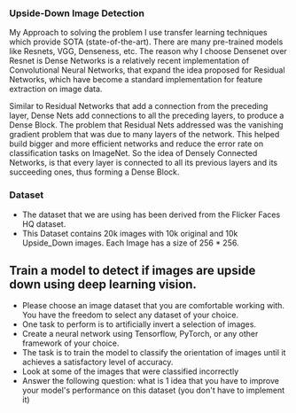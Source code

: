 ### Upside-Down Image Detection

My Approach to solving the problem I use transfer learning techniques which provide SOTA (state-of-the-art). There are many pre-trained models like Resnets, VGG, Denseness, etc. The reason why I choose Densenet over Resnet is Dense Networks is a relatively recent implementation of Convolutional Neural Networks, that expand the idea proposed for Residual Networks, which have become a standard implementation for feature extraction on image data. 

Similar to Residual Networks that add a connection from the preceding layer, Dense Nets add connections to all the preceding layers, to produce a Dense Block. The problem that Residual Nets addressed was the vanishing gradient problem that was due to many layers of the network. This helped build bigger and more efficient networks and reduce the error rate on classification tasks on ImageNet. So the idea of Densely Connected Networks, is that every layer is connected to all its previous layers and its succeeding ones, thus forming a Dense Block.


### Dataset
* The dataset that we are using has been derived from the Flicker Faces HQ dataset.
* This Dataset contains 20k images with 10k original and 10k Upside_Down images. Each Image has a size of 256 * 256.

## Train a model to detect if images are upside down using deep learning vision.
* Please choose an image dataset that you are comfortable working with. You have the freedom to select any dataset of your choice.
* One task to perform is to artificially invert a selection of images.
* Create a neural network using Tensorflow, PyTorch, or any other framework of your choice.
* The task is to train the model to classify the orientation of images until it achieves a satisfactory level of accuracy.
* Look at some of the images that were classified incorrectly
* Answer the following question: what is 1 idea that you have to improve your model's performance on this dataset (you don't have to implement it)
